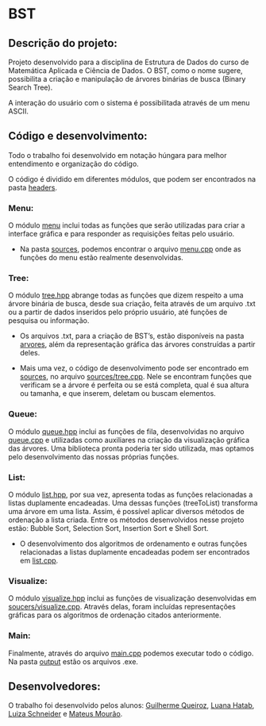 # BST
## Descrição do projeto:

Projeto desenvolvido para a disciplina de Estrutura de Dados do curso de Matemática Aplicada e Ciência de Dados. O BST, como o nome sugere, possibilita a criação e manipulação de árvores binárias de busca (Binary Search Tree).

A interação do usuário com o sistema é possibilitada através de um menu ASCII.

## Código e desenvolvimento:

Todo o trabalho foi desenvolvido em notação húngara para melhor entendimento e organização do código.

O código é dividido em diferentes módulos, que podem ser encontrados na pasta [headers](headers).

### Menu:
O módulo [menu](headers/menu.hpp) inclui todas as funções que serão utilizadas para criar a interface gráfica e para responder as requisições feitas pelo usuário.

- Na pasta [sources](sources), podemos encontrar o arquivo [menu.cpp](sources/menu.cpp) onde as funções do menu estão realmente desenvolvidas.

### Tree:
O módulo [tree.hpp](headers/tree.hpp) abrange todas as funções que dizem respeito a uma árvore binária de busca, desde sua criação, feita através de um arquivo .txt ou a partir de dados inseridos pelo próprio usuário, até funções de pesquisa ou informação.

- Os arquivos .txt, para a criação de BST’s, estão disponíveis na pasta [arvores](arvores), além da representação gráfica das árvores construídas a partir deles.

- Mais uma vez, o código de desenvolvimento pode ser encontrado em [sources](sources), no arquivo [sources/tree.cpp](tree.cpp). Nele se encontram funções que verificam se a árvore é perfeita ou se está completa, qual é sua altura ou tamanha, e que inserem, deletam ou buscam elementos.

### Queue:
O módulo [queue.hpp](headers/queue.hpp) inclui as funções de fila, desenvolvidas no arquivo [queue.cpp](sources/queue.cpp) e utilizadas como auxiliares na criação da visualização gráfica das árvores. Uma biblioteca pronta poderia ter sido utilizada, mas optamos pelo desenvolvimento das nossas próprias funções.

### List:
O módulo [list.hpp](headers/list.hpp), por sua vez, apresenta todas as funções relacionadas a listas duplamente encadeadas. Uma dessas funções (treeToList) transforma uma árvore em uma lista. Assim, é possível aplicar diversos métodos de ordenação a lista criada. Entre os métodos desenvolvidos nesse projeto estão: Bubble Sort, Selection Sort, Insertion Sort e Shell Sort.
	
- O desenvolvimento dos algoritmos de ordenamento e outras funções relacionadas a listas duplamente encadeadas podem ser encontrados em [list.cpp](sources/list.cpp).

### Visualize:
O módulo [visualize.hpp](headers/visualize.cpp) inclui as funções de visualização desenvolvidas em [soucers/visualize.cpp](visualize.cpp). Através delas, foram incluídas representações gráficas para os algoritmos de ordenação citados anteriormente.

### Main:
Finalmente, através do arquivo [main.cpp](main.cpp) podemos executar todo o código.
Na pasta [output](output) estão os arquivos .exe.

## Desenvolvedores:

O trabalho foi desenvolvido pelos alunos: [Guilherme Queiroz](https://github.com/guilhermeqcl), [Luana Hatab](https://github.com/luanahatab), [Luiza Schneider](https://github.com/luizasch2) e [Mateus Mourão](https://github.com/matmourao).

